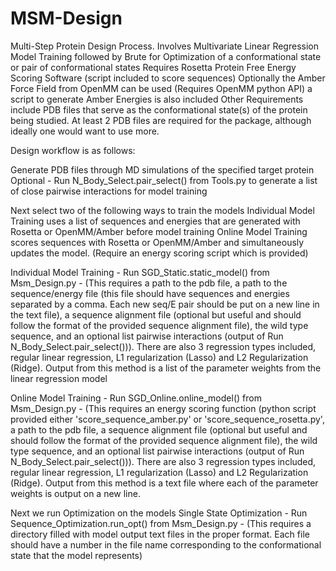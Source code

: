 # MSM-Design
Multi-Step Protein Design Process.
Involves Multivariate Linear Regression Model Training followed by Brute for Optimization of a conformational state or pair of conformational states
Requires Rosetta Protein Free Energy Scoring Software (script included to score sequences)
Optionally the Amber Force Field from OpenMM can be used (Requires OpenMM python API) a script to generate Amber Energies is also included
Other Requirements include PDB files that serve as the conformational state(s) of the protein being studied.
At least 2 PDB files are required for the package, although ideally one would want to use more. 

Design workflow is as follows:

Generate PDB files through MD simulations of the specified target protein
Optional - Run N_Body_Select.pair_select() from Tools.py to generate a list of close pairwise interactions for model training

Next select two of the following ways to train the models
Individual Model Training uses a list of sequences and energies that are generated with Rosetta or OpenMM/Amber before model training
Online Model Training scores sequences with Rosetta or OpenMM/Amber and simultaneously updates the model. (Require an energy scoring script which is provided)

Individual Model Training - Run SGD_Static.static_model() from Msm_Design.py - (This requires a path to the pdb file, a path to the sequence/energy file (this file should have sequences and energies separated by a comma. Each new seq/E pair should be put on a new line in the text file), a sequence alignment file (optional but useful and should follow the format of the provided sequence alignment file), the wild type sequence, and an optional list pairwise interactions (output of Run N_Body_Select.pair_select())). There are also 3 regression types included, regular linear regression, L1 regularization (Lasso) and L2 Regularization (Ridge). Output from this method is a list of the parameter weights from the linear regression model

Online Model Training - Run SGD_Online.online_model() from Msm_Design.py - (This requires an energy scoring function (python script provided either 'score_sequence_amber.py' or 'score_sequence_rosetta.py', a path to the pdb file, a sequence alignment file (optional but useful and should follow the format of the provided sequence alignment file), the wild type sequence, and an optional list pairwise interactions (output of Run N_Body_Select.pair_select())). There are also 3 regression types included, regular linear regression, L1 regularization (Lasso) and L2 Regularization (Ridge). Output from this method is a text file where each of the parameter weights is output on a new line.

Next we run Optimization on the models
Single State Optimization - Run Sequence_Optimization.run_opt() from Msm_Design.py - (This requires a directory filled with model output text files in the proper format. Each file should have a number in the file name corresponding to the conformational state that the model represents)
